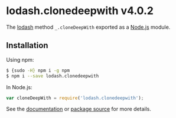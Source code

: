 # lodash.clonedeepwith v4.0.2

The [lodash](https://lodash.com/) method `_.cloneDeepWith` exported as a [Node.js](https://nodejs.org/) module.

## Installation

Using npm:
```bash
$ {sudo -H} npm i -g npm
$ npm i --save lodash.clonedeepwith
```

In Node.js:
```js
var cloneDeepWith = require('lodash.clonedeepwith');
```

See the [documentation](https://lodash.com/docs#cloneDeepWith) or [package source](https://github.com/lodash/lodash/blob/4.0.2-npm-packages/lodash.clonedeepwith) for more details.
